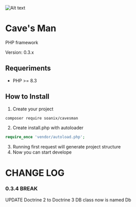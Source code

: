 ![Alt text](https://raw.githubusercontent.com/soanix/cavesman/master/cavesman.jpg "Title")

# Cave's Man

PHP framework

Version: 0.3.x

## Requeriments

- PHP >= 8.3

## How to Install

1. Create your project

```bash
composer require soanix/cavesman
```

2. Create install.php with autoloader

```php
require_once 'vendor/autoload.php';
```

3. Running first request will generate project structure
4. Now you can start develope

# CHANGE LOG

### 0.3.4 BREAK

UPDATE Doctrine 2 to Doctrine 3
DB class now is named Db


